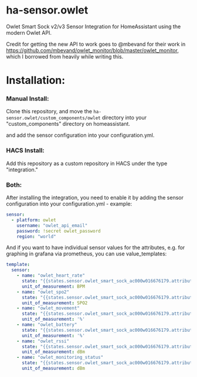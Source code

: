 # ha-sensor.owlet
Owlet Smart Sock v2/v3 Sensor Integration for HomeAssistant using the modern Owlet API.

Credit for getting the new API to work goes to @mbevand for their work in https://github.com/mbevand/owlet_monitor/blob/master/owlet_monitor, which I borrowed from heavily while writing this.

# Installation:
### Manual Install:
Clone this repository, and move the `ha-sensor.owlet/custom_components/owlet` directory into your "custom_components" directory on homeassistant.

 and add the sensor configuration into your configuration.yml.

### HACS Install:

Add this repository as a custom repository in HACS under the type "integration."

### Both:

After installing the integration, you need to enable it by adding the sensor configuration into your configuration.yml - example:
```yaml
sensor:
  - platform: owlet
    username: "owlet_api_email"
    password: !secret owlet_password
    region: "world"
```
And if you want to have individual sensor values for the attributes, e.g. for graphing in grafana via prometheus, you can use value_templates:
```yaml
template:
  sensor:
    - name: "owlet_heart_rate"
      state: "{{states.sensor.owlet_smart_sock_ac000w016676179.attributes.heart_rate}}"
      unit_of_measurement: BPM
    - name: "owlet_spo2"
      state: "{{states.sensor.owlet_smart_sock_ac000w016676179.attributes.oxygen_saturation}}"
      unit_of_measurement: SPO2
    - name: "owlet_movement"
      state: "{{states.sensor.owlet_smart_sock_ac000w016676179.attributes.movement}}"
      unit_of_measurement: '%'
    - name: "owlet_battery"
      state: "{{states.sensor.owlet_smart_sock_ac000w016676179.attributes.battery}}"
      unit_of_measurement: '%'
    - name: "owlet_rssi"
      state: "{{states.sensor.owlet_smart_sock_ac000w016676179.attributes.ble_rssi}}"
      unit_of_measurement: dBm
    - name: "owlet_monitoring_status"
      state: "{{states.sensor.owlet_smart_sock_ac000w016676179.attributes.ble_rssi}}"
      unit_of_measurement: dBm
```
